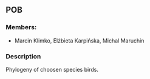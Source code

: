 ## POB

### Members: 
* Marcin Klimko, Elżbieta Karpińska, Michal Maruchin

### Description
Phylogeny of choosen species birds.
